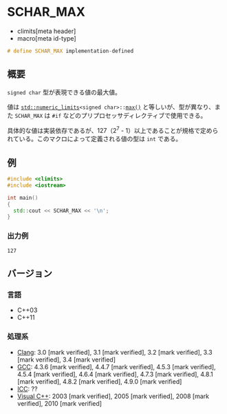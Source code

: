 # SCHAR_MAX
* climits[meta header]
* macro[meta id-type]

```cpp
# define SCHAR_MAX implementation-defined
```

## 概要
`signed char` 型が表現できる値の最大値。

値は [`std::numeric_limits`](/reference/limits/numeric_limits.md)`<signed char>::`[`max()`](/reference/limits/numeric_limits/max.md) と等しいが、型が異なり、また `SCHAR_MAX` は `#if` などのプリプロセッサディレクティブで使用できる。

具体的な値は実装依存であるが、127（2<sup>7</sup> - 1）以上であることが規格で定められている。このマクロによって定義される値の型は `int` である。


## 例
```cpp example
#include <climits>
#include <iostream>

int main()
{
  std::cout << SCHAR_MAX << '\n';
}
```


### 出力例
```
127
```

## バージョン
### 言語
- C++03
- C++11


### 処理系
- [Clang](/implementation.md#clang): 3.0 [mark verified], 3.1 [mark verified], 3.2 [mark verified], 3.3 [mark verified], 3.4 [mark verified]
- [GCC](/implementation.md#gcc): 4.3.6 [mark verified], 4.4.7 [mark verified], 4.5.3 [mark verified], 4.5.4 [mark verified], 4.6.4 [mark verified], 4.7.3 [mark verified], 4.8.1 [mark verified], 4.8.2 [mark verified], 4.9.0 [mark verified]
- [ICC](/implementation.md#icc): ??
- [Visual C++](/implementation.md#visual_cpp): 2003 [mark verified], 2005 [mark verified], 2008 [mark verified], 2010 [mark verified]
